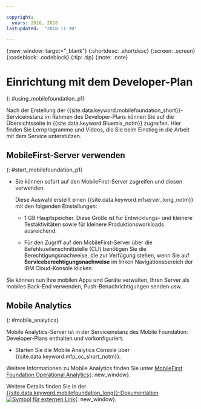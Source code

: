 ```yaml
---

copyright:
  years: 2016, 2018
lastupdated:  "2018-11-20"

---
```


{:new_window: target="_blank"}
{:shortdesc: .shortdesc}
{:screen:  .screen}
{:codeblock:  .codeblock}
{:tip: .tip}
{:note: .note}

#	Einrichtung mit dem Developer-Plan
{: #using_mobilefoundation_p1}

Nach der Erstellung der {{site.data.keyword.mobilefoundation_short}}-Serviceinstanz im Rahmen des Developer-Plans können Sie auf die Übersichtsseite in {{site.data.keyword.Bluemix_notm}} zugreifen. Hier finden Sie Lernprogramme und Videos, die Sie beim Einstieg in die Arbeit mit dem Service unterstützen.

## MobileFirst-Server verwenden
{: #start_mobilefoundation_p1}
* Sie können sofort auf den MobileFirst-Server zugreifen und diesen verwenden.

  Diese Auswahl erstellt einen {{site.data.keyword.mfserver_long_notm}} mit den folgenden Einstellungen:
  *	1 GB Hauptspeicher. Diese Größe ist für Entwicklungs- und kleinere Testaktivitäten sowie für kleinere Produktionsworkloads ausreichend.

  * Für den Zugriff auf den MobileFirst-Server über die Befehlszeilenschnittstelle (CLI) benötigen Sie die Berechtigungsnachweise, die zur Verfügung stehen, wenn Sie auf **Serviceberechtigungsnachweise** im linken Navigationsbereich der IBM Cloud-Konsole klicken.

Sie können nun Ihre mobilen Apps und Geräte verwalten, Ihren Server als mobiles Back-End verwenden, Push-Benachrichtigungen senden usw.

## Mobile Analytics
{: #mobile_analytics}

Mobile Analytics-Server ist in der Serviceinstanz des Mobile Foundation: Developer-Plans enthalten und vorkonfiguriert.

* Starten Sie die Mobile Analytics Console über {{site.data.keyword.mfp_oc_short_notm}}.

Weitere Informationen zu Mobile Analytics finden Sie unter [MobileFirst Foundation Operational Analytics](https://cloud.ibm.com/docs/services/mobileanalytics/mobileanalytics_overview.html#about-mobile-analytics){: new_window}.

Weitere Details finden Sie in der [{{site.data.keyword.mobilefoundation_long}}-Dokumentation ![Symbol für externen Link](../../icons/launch-glyph.svg "Symbol für externen Link")](https://mobilefirstplatform.ibmcloud.com/tutorials/en/foundation/8.0/bluemix/){: new_window}.
